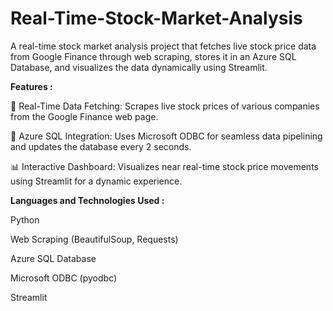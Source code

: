 # Real-Time-Stock-Market-Analysis
A real-time stock market analysis project that fetches live stock price data from Google Finance through web scraping, stores it in an Azure SQL Database, and visualizes the data dynamically using Streamlit.

**Features :**

🔄 Real-Time Data Fetching: Scrapes live stock prices of various companies from the Google Finance web page.

💾 Azure SQL Integration: Uses Microsoft ODBC for seamless data pipelining and updates the database every 2 seconds.

📊 Interactive Dashboard: Visualizes near real-time stock price movements using Streamlit for a dynamic experience.

**Languages and Technologies Used :**

Python

Web Scraping (BeautifulSoup, Requests)

Azure SQL Database

Microsoft ODBC (pyodbc)

Streamlit
